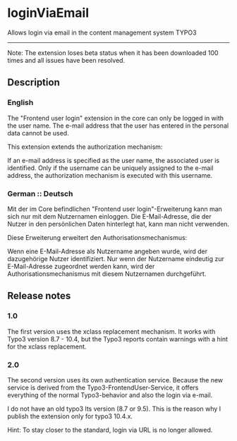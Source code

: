 # loginViaEmail
Allows login via email in the content management system TYPO3


------------------------------------------------------------

Note: The extension loses beta status when it has been downloaded 100 times and all issues have been resolved. 

## Description 
### English
The "Frontend user login" extension in the core can only be logged in with the user name.  The e-mail address that the user has entered in the personal data cannot be used. 

This extension extends the authorization mechanism: 

If an e-mail address is specified as the user name, the associated user is identified. Only if the username can be uniquely assigned to the e-mail address, the authorization mechanism is executed with this username. 


### German :: Deutsch
Mit der im Core befindlichen "Frontend user login"-Erweiterung kann man sich nur mit dem Nutzernamen einloggen. Die E-Mail-Adresse, die der Nutzer in den persönlichen Daten hinterlegt hat, kann man nicht verwenden.

Diese Erweiterung erweitert den Authorisationsmechanismus: 

Wenn eine E-Mail-Adresse als Nutzername angeben wurde, wird der dazugehörige Nutzer identifiziert. Nur wenn der Nutzername eindeutig zur E-Mail-Adresse zugeordnet werden kann, wird der Authorisationsmechanismus mit diesem Nutzernamen durchgeführt. 


## Release notes

### 1.0 
The first version uses the xclass replacement mechanism. It works with Typo3 version 8.7 - 10.4, but the Typo3 reports contain warnings with a hint for the xclass replacement. 

### 2.0
The second version uses its own authentication service. Because the new service is derived from the Typo3-FrontendUser-Service, it offers everything of the normal Typo3-behavior and also the login via e-mail. 

I do not have an old typo3 lts version (8.7 or 9.5). This is the reason why I publish the extension only for typo3 10.4.x. 

Hint: To stay closer to the standard, login via URL is no longer allowed.  
